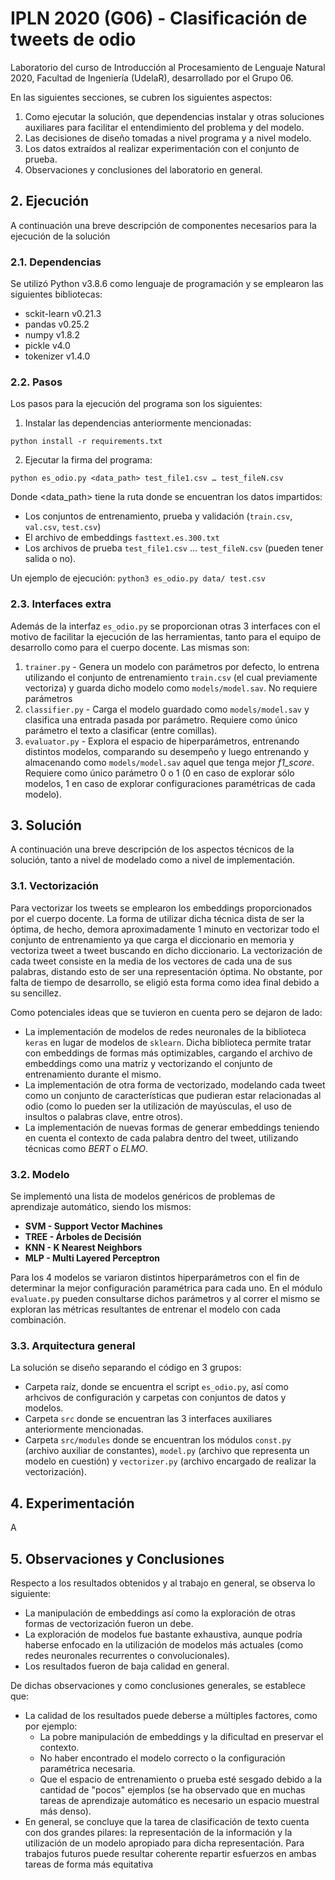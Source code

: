 # IPLN 2020 (G06) - Clasificación de tweets de odio
Laboratorio del curso de Introducción al Procesamiento de Lenguaje Natural 2020, Facultad de Ingeniería (UdelaR), desarrollado por el Grupo 06.

En las siguientes secciones, se cubren los siguientes aspectos:
1. Como ejecutar la solución, que dependencias instalar y otras soluciones auxiliares para facilitar el entendimiento del problema y del modelo.
2. Las decisiones de diseño tomadas a nivel programa y a nivel modelo.
3. Los datos extraídos al realizar experimentación con el conjunto de prueba.
4. Observaciones y conclusiones del laboratorio en general.

## 2. Ejecución
A continuación una breve descripción de componentes necesarios para la ejecución de la solución

### 2.1. Dependencias
Se utilizó Python v3.8.6 como lenguaje de programación y se emplearon las siguientes bibliotecas:
- sckit-learn v0.21.3
- pandas v0.25.2
- numpy v1.8.2
- pickle v4.0
- tokenizer v1.4.0

### 2.2. Pasos
Los pasos para la ejecución del programa son los siguientes:

1. Instalar las dependencias anteriormente mencionadas:

`python install -r requirements.txt`

2. Ejecutar la firma del programa:

`python es_odio.py <data_path> test_file1.csv … test_fileN.csv`

Donde <data_path> tiene la ruta donde se encuentran los datos impartidos:
- Los conjuntos de entrenamiento, prueba y validación (`train.csv`, `val.csv`, `test.csv`)
- El archivo de embeddings `fasttext.es.300.txt`
- Los archivos de prueba `test_file1.csv` … `test_fileN.csv` (pueden tener salida o no).

Un ejemplo de ejecución:
`python3 es_odio.py data/ test.csv`

### 2.3. Interfaces extra
Además de la interfaz `es_odio.py` se proporcionan otras 3 interfaces con el motivo de facilitar la ejecución de las herramientas, tanto para el equipo de desarrollo como para el cuerpo docente. Las mismas son:

1. `trainer.py` - Genera un modelo con parámetros por defecto, lo entrena utilizando el conjunto de entrenamiento `train.csv` (el cual previamente vectoriza) y guarda dicho modelo como `models/model.sav`. No requiere parámetros
2. `classifier.py` - Carga el modelo guardado como `models/model.sav` y clasifica una entrada pasada por parámetro. Requiere como único parámetro el texto a clasificar (entre comillas).
3. `evaluator.py` - Explora el espacio de hiperparámetros, entrenando distintos modelos, comparando su desempeño y luego entrenando y almacenando como `models/model.sav` aquel que tenga mejor _f1_score_. Requiere como único parámetro 0 o 1 (0 en caso de explorar sólo modelos, 1 en caso de explorar configuraciones paramétricas de cada modelo).

## 3. Solución
A continuación una breve descripción de los aspectos técnicos de la solución, tanto a nivel de modelado como a nivel de implementación.

### 3.1. Vectorización
Para vectorizar los tweets se emplearon los embeddings proporcionados por el cuerpo docente. La forma de utilizar dicha técnica dista de ser la óptima, de hecho, demora aproximadamente 1 minuto en vectorizar todo el conjunto de entrenamiento ya que carga el diccionario en memoria y vectoriza tweet a tweet buscando en dicho diccionario. La vectorización de cada tweet consiste en la media de los vectores de cada una de sus palabras, distando esto de ser una representación óptima. No obstante, por falta de tiempo de desarrollo, se eligió esta forma como idea final debido a su sencillez.

Como potenciales ideas que se tuvieron en cuenta pero se dejaron de lado:
- La implementación de modelos de redes neuronales de la biblioteca `keras` en lugar de modelos de `sklearn`. Dicha biblioteca permite tratar con embeddings de formas más optimizables, cargando el archivo de embeddings como una matriz y vectorizando el conjunto de entrenamiento durante el mismo.
- La implementación de otra forma de vectorizado, modelando cada tweet como un conjunto de características que pudieran estar relacionadas al odio (como lo pueden ser la utilización de mayúsculas, el uso de insultos o palabras clave, entre otros).
- La implementación de nuevas formas de generar embeddings teniendo en cuenta el contexto de cada palabra dentro del tweet, utilizando técnicas como _BERT_ o _ELMO_.

### 3.2. Modelo
Se implementó una lista de modelos genéricos de problemas de aprendizaje automático, siendo los mismos:
- **SVM - Support Vector Machines**
- **TREE - Árboles de Decisión**
- **KNN - K Nearest Neighbors**
- **MLP - Multi Layered Perceptron**

Para los 4 modelos se variaron distintos hiperparámetros con el fin de determinar la mejor configuración paramétrica para cada uno. En el módulo `evaluate.py` pueden consultarse dichos parámetros y al correr el mismo se exploran las métricas resultantes de entrenar el modelo con cada combinación.

### 3.3. Arquitectura general
La solución se diseño separando el código en 3 grupos:
- Carpeta raíz, donde se encuentra el script `es_odio.py`, así como arhcivos de configuración y carpetas con conjuntos de datos y modelos.
- Carpeta `src` donde se encuentran las 3 interfaces auxiliares anteriormente mencionadas.
- Carpeta `src/modules` donde se encuentran los módulos `const.py` (archivo auxiliar de constantes), `model.py` (archivo que representa un modelo en cuestión) y `vectorizer.py` (archivo encargado de realizar la vectorización).

## 4. Experimentación
A

## 5. Observaciones y Conclusiones
Respecto a los resultados obtenidos y al trabajo en general, se observa lo siguiente:
- La manipulación de embeddings así como la exploración de otras formas de vectorización fueron un debe.
- La exploración de modelos fue bastante exhaustiva, aunque podría haberse enfocado en la utilización de modelos más actuales (como redes neuronales recurrentes o convolucionales).
- Los resultados fueron de baja calidad en general.

De dichas observaciones y como conclusiones generales, se establece que:
- La calidad de los resultados puede deberse a múltiples factores, como por ejemplo:
    - La pobre manipulación de embeddings y la dificultad en preservar el contexto.
    - No haber encontrado el modelo correcto o la configuración paramétrica necesaria.
    - Que el espacio de entrenamiento o prueba esté sesgado debido a la cantidad de "pocos" ejemplos (se ha observado que en muchas tareas de aprendizaje automático es necesario un espacio muestral más denso).
- En general, se concluye que la tarea de clasificación de texto cuenta con dos grandes pilares: la representación de la información y la utilización de un modelo apropiado para dicha representación. Para trabajos futuros puede resultar coherente repartir esfuerzos en ambas tareas de forma más equitativa

